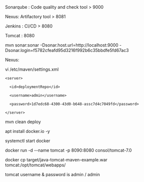 Sonarqube : Code quality and check tool > 9000

Nexus: Artifactory tool > 8081

Jenkins : CI/CD > 8080

Tomcat : 8080

mvn sonar:sonar -Dsonar.host.url=http://localhost:9000 -Dsonar.login=f5782cfeafd95d3216f992b6c35bbdfe5fd67ac3

Nexus:

vi /etc/maven/settings.xml

    <server>
    
      <id>deploymentRepo</id>
      
      <username>admin</username>
      
      <password>1d7edc68-4300-43d0-b648-assc7d4c7049fd</password>
      
    </server>

mvn clean deploy


apt install docker.io -y

systemctl start docker

docker run -d --name tomcat -p 8090:8080 consol/tomcat-7.0

docker cp target/java-tomcat-maven-example.war tomcat:/opt/tomcat/webapps/



tomcat username & password is admin / admin
